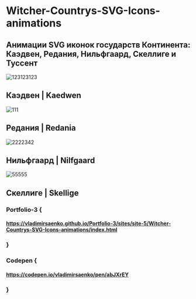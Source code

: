 # Witcher-Countrys-SVG-Icons-animations
 
## Анимации SVG иконок государств Континента: Каэдвен, Редания, Нильфгаард, Скеллиге и Туссент

![123123123](https://user-images.githubusercontent.com/56477695/120789452-4d43dc00-c53a-11eb-8b2d-9ec7cd7b2864.png)

## Каэдвен | Kaedwen

![111](https://user-images.githubusercontent.com/56477695/115112650-1f590700-9f8f-11eb-9125-80d97b0a1274.png)

## Редания | Redania

![2222342](https://user-images.githubusercontent.com/56477695/115112658-339d0400-9f8f-11eb-9e64-46b1e4c8beb1.png)

## Нильфгаард | Nilfgaard

![55555](https://user-images.githubusercontent.com/56477695/120789478-546aea00-c53a-11eb-865c-a7d6fd55c83b.png)

## Скеллиге | Skellige

### Portfolio-3 {

#### https://vladimirsaenko.github.io/Portfolio-3/sites/site-5/Witcher-Countrys-SVG-Icons-animations/index.html

### }

### Codepen {

#### https://codepen.io/vladimirsaenko/pen/abJXrEY

### }
